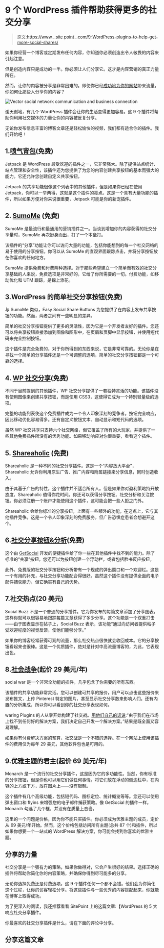 # 9 个 WordPress 插件帮助获得更多的社交分享

> 原文:[https://www . site point . com/9-WordPress-plugins-to-help-get-more-social-shares/](https://www.sitepoint.com/9-wordpress-plugins-to-help-get-more-social-shares/)

如果你经营一个博客或定期发布任何内容，你知道你必须创造出令人敬畏的内容来引起注意。

但是创造内容只是成功的一半。你必须让人们分享它。这才是内容营销的真正力量所在。

然而，让你的内容被分享是非常困难的。即使你已经[成功地为你的网站](http://backlinko.com/increase-website-traffic)带来流量，你如何让那些人分享你的内容？

![Vector social network communication and business connection](../Images/f80f3292ff8bbe32569182ce2d329e97.png)

谢天谢地，有几个 WordPress 插件会让你的生活变得更加容易。这 9 个插件将帮助你利用社交媒体的力量让你的内容被反复分享。

无论你发布信息丰富的博客文章还是轻松愉快的视频，我们都有适合你的插件。我们开始吧！

## 1.[喷气背包](https://jetpack.com/support/sharing/)(免费)

Jetpack 是 WordPress 最受欢迎的插件之一，它非常强大。除了提供站点统计、站点管理和安全性，该插件还为您提供了为您的内容创建共享按钮的基本而强大的能力。它还允许您创建自定义共享按钮。

Jetpack 的共享功能很像这个列表中的其他插件，但是如果你已经在使用 Jetpack，你可以一举两得，这就是这个插件的亮点。这是一个具有大量功能的插件，所以如果方便对你来说很重要，Jetpack 可能是你的新宠插件。

## 2. [SumoMe](https://sumome.com/) (免费)

SumoMe 是最流行和最通用的营销插件之一。当谈到增加你的内容获得的社交分享量时，SumoMe 再次挺身而出，打了一个本垒打。

该插件的“分享”功能让你可以访问大量的功能，包括你能想到的每一个社交网络的易于使用的分享按钮。你可以从 SumoMe 的直观界面跟踪点击，并将分享按钮放在你喜欢的任何地方。

SumoMe 提供免费和付费两种选择。对于那些希望建立一个简单而有效的社交分享基础的人来说，免费选项是非常好的，它给了你所需要的一切。付费功能，如移动优化和 UTM 跟踪，是锦上添花。

## 3.WordPress 的简单社交分享按钮(免费)

与 SumoMe 类似，Easy Social Share Buttons 为您提供了在内容上发布共享按钮的功能。然而，两者之间有一些明显的差异。

简单的社交分享按钮提供了更多的灵活性，因为它是一个开发者友好的插件。您还可以将共享按钮直接添加到图像和图形中，在页眉和页脚中显示按钮，并使用短代码来完全控制按钮。

这个插件是完全免费的，对于你所得到的东西来说，它是非常可靠的。无论你是在寻找一个简单的分享插件还是一个可调整的选项，简单的社交分享按钮都是一个可靠的选择。

## 4. [WP 社交分享](https://wordpress.org/plugins/wp-social-sharing/)(免费)

不同于目前提到的其他插件，WP 社交分享提供了一套独特灵活的功能。该插件没有使用图像来创建共享按钮，而是使用 CSS3，这使得它成为一个特别轻量级的选项。

完整的功能列表使这个免费插件成为一个令人印象深刻的竞争者。按钮完全响应，因此移动优化容易得多。还有自定义按钮文本、自动显示和短代码的选项。

虽然 WP 社交共享只支持六个社交网络，但它覆盖了所有的大玩家，并提供了一些其他免费插件所没有的优秀功能。如果移动响应对你很重要，看看这个插件。

## 5. [Shareaholic](https://shareaholic.com/) (免费)

Shareaholic 是一种不同的社交分享插件。这是一个“内容放大平台”，Shareaholic 允许你利用原生广告、推广内容和附属链接来分享信息，同时创造收入。

由于其基于广告的特性，这个插件并不适合所有人。但是如果你对盈利策略持开放态度，Shareaholic 值得你花时间。你还可以获得分享按钮、社交分析和关注按钮。你必须注册一个账户才能使用这个插件，这可能会把一些人拒之门外。

Shareaholic 会给你标准的分享按钮，上面有一些额外的功能，在这点上，它与其他插件竞争。这是一个令人印象深刻的免费服务，但广告恐惧症患者会想避开这个。

## 6.[社交分享按钮&分析](https://wordpress.org/plugins/wp-share-buttons-analytics-by-getsocial/)(免费)

这个由 [GetSocial](https://getsocial.io/) 开发的便捷插件给了你一些在其他插件中找不到的能力。除了标准的“共享”按钮，您还可以为按钮创建一个浮动栏，或者包括脸书反应按钮。

此外，免费版的社交分享按钮和分析带有一个现成的弹出窗口和一个欢迎栏。这是一个有用的补充，与社交分享功能配合得很好。虽然这个插件没有提供全面的电子邮件捕获能力，但它确实有自己的优势。

## 7.社交热点(20 美元)

Social Buzz 不是一个普通的分享插件。它为你发布的每篇文章添加了分享图表，这样你就可以很容易地跟踪每篇文章获得了多少分享。这个功能是一个双重打击——由于图表显示在帖子上，Social Buzz 表示，该功能“通过向访问者提供帖子受欢迎程度的视觉反馈，使他们能够分享。”

如果你的博客经常获得可观的流量，那么社交热点很快就会收回成本。它的分享按钮看起来也很棒。这是一个优质插件，绝对是针对中高流量博客的，为此，它表现出色。

## 8.[社会战争](https://warfareplugins.com/)(起价 29 美元/年)

social war 是一个非常全功能的插件，几乎包含了你需要的所有东西。

该插件的共享功能非常灵活。您可以创建可共享的报价，用户可以点击这些报价来发布推文，上传 Pinterest 特定的图片，甚至显示社交分享数来影响人们。还有内置的分析集成，所以你可以看到你的社交分享表现如何。

waring Plugins 的人从零开始构建了社交战。[用他们自己的话说](https://warfareplugins.com/we-built-it/):“由于我们在市场上找不到任何好的解决方案，我们决定自己开发一个解决方案。”结果是既全面又容易理解。

如果你有付费解决方案的预算，社交战是一个不错的选择。在一个网站上使用该插件的费用仅为每年 29 美元，其他软件包也是可用的。

## 9.优雅主题的君主(起价 69 美元/年)

Monarch 是一个流行的社交分享插件，这是因为它的多功能性。当然，你有标准的分享按钮，但是你也可以用它们做任何事情。将它们放在浮动的侧边栏中，在内容的上方或下方，放在图片上——没有限制。

这个插件有几个高级功能，包括短代码、图标定位、统计概览等等。您还可以使用弹出窗口和 flyins 来增强您的电子邮件捕获策略。像 GetSocial 的插件一样，Monarch 勾选了几个框，并没有在质量上吝啬。

这里的一个问题是价格，因为你不能只买插件。你必须成为优雅主题的成员，定价从 69 美元/年开始。然而，这个价格包括访问所有主题(总共 87 个)和插件，所以如果你想要一个一站式的 WordPress 解决方案，你可能会找到你喜欢的优雅主题。

## 分享的力量

社交分享是一个强有力的策略，如果你做得对，它会产生很好的结果。选择正确的插件将帮助你简化你的内容策略，并确保你得到尽可能多的分享。

无论你选择免费还是付费选项，这 9 个插件任何一个都不会错。他们会为你简化这个过程，让你的访客轻松分享。将这些插件与一些优秀的内容搭配起来，你就能在博客上取得成功。

为了更深入的阅读，我还推荐看看 SitePoint 上的这篇文章:【WordPress 的 5 大响应社交分享插件。

你最喜欢的社交分享插件是什么，请在下面的评论中分享。

## 分享这篇文章